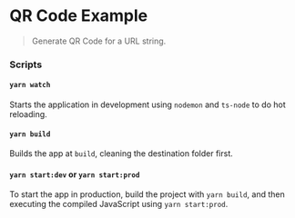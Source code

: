 # QR Code Example

> Generate QR Code for a URL string.

### Scripts

#### `yarn watch`

Starts the application in development using `nodemon` and `ts-node` to do hot reloading.

#### `yarn build`

Builds the app at `build`, cleaning the destination folder first.

#### `yarn start:dev` or `yarn start:prod`

To start the app in production, build the project with `yarn build`, and then executing the compiled JavaScript using `yarn start:prod`.
